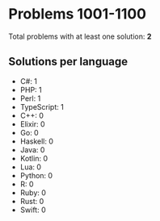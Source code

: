 # Problems 1001-1100

Total problems with at least one solution: **2**

## Solutions per language

- C#: 1
- PHP: 1
- Perl: 1
- TypeScript: 1
- C++: 0
- Elixir: 0
- Go: 0
- Haskell: 0
- Java: 0
- Kotlin: 0
- Lua: 0
- Python: 0
- R: 0
- Ruby: 0
- Rust: 0
- Swift: 0
